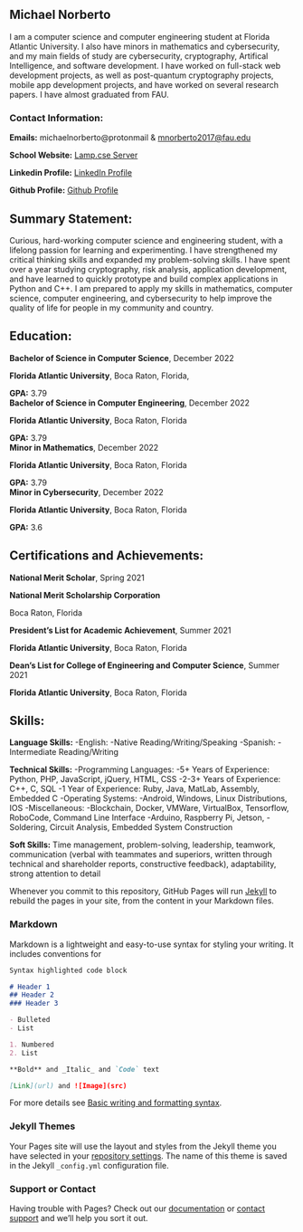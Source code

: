 ## Michael Norberto

I am a computer science and computer engineering student at Florida Atlantic University. I also have minors in mathematics and cybersecurity, and my main fields of study are cybersecurity, cryptography, Artifical Intelligence, and software development. I have worked on full-stack web development projects, as well as post-quantum cryptography projects, mobile app development projects, and have worked on several research papers. I have almost graduated from FAU. 


### Contact Information:

**Emails:** michaelnorberto@protonmail & mnorberto2017@fau.edu

**School Website:** [Lamp.cse Server](https://lamp.cse.fau.edu/~mnorberto2017/index.html/)

**Linkedin Profile:** [LinkedIn Profile](https://www.linkedin.com/in/michael-nicholas-norberto-7952b1145/)

**Github Profile:** [Github Profile](https://github.com/MichaelNorberto)

## Summary Statement:

Curious, hard-working computer science and engineering student, with a lifelong passion for learning and experimenting.
I have strengthened my critical thinking skills and expanded my problem-solving skills. I have spent over a year studying
cryptography, risk analysis, application development, and have learned to quickly prototype and build complex
applications in Python and C++. I am prepared to apply my skills in mathematics, computer science, computer
engineering, and cybersecurity to help improve the quality of life for people in my community and country.

## Education:

**Bachelor of Science in Computer Science**, December 2022

**Florida Atlantic University**, Boca Raton, Florida,

**GPA:** 3.79
<br>
**Bachelor of Science in Computer Engineering**, December 2022

**Florida Atlantic University**, Boca Raton, Florida

**GPA:** 3.79
<br>
**Minor in Mathematics**, December 2022

**Florida Atlantic University**, Boca Raton, Florida

**GPA:** 3.79
<br>
**Minor in Cybersecurity**, December 2022

**Florida Atlantic University**, Boca Raton, Florida

**GPA:** 3.6

## Certifications and Achievements:

**National Merit Scholar**, Spring 2021

**National Merit Scholarship Corporation**

Boca Raton, Florida
<br>

**President’s List for Academic Achievement**, Summer 2021

**Florida Atlantic University**, Boca Raton, Florida
<br>


**Dean’s List for College of Engineering and Computer Science**, Summer 2021

**Florida Atlantic University**, Boca Raton, Florida


## Skills:
**Language Skills:**
-English:
  -Native Reading/Writing/Speaking
-Spanish:
  -Intermediate Reading/Writing

**Technical Skills:**
-Programming Languages:
  -5+ Years of Experience: Python, PHP, JavaScript, jQuery, HTML, CSS
  -2-3+ Years of Experience: C++, C, SQL
  -1 Year of Experience: Ruby, Java, MatLab, Assembly, Embedded C
-Operating Systems:
  -Android, Windows, Linux Distributions, IOS
-Miscellaneous:
  -Blockchain, Docker, VMWare, VirtualBox, Tensorflow, RoboCode, Command Line Interface
  -Arduino, Raspberry Pi, Jetson,
  -Soldering, Circuit Analysis, Embedded System Construction

**Soft Skills:** Time management, problem-solving, leadership, teamwork, communication (verbal with teammates and
superiors, written through technical and shareholder reports, constructive feedback), adaptability, strong attention to
detail




Whenever you commit to this repository, GitHub Pages will run [Jekyll](https://jekyllrb.com/) to rebuild the pages in your site, from the content in your Markdown files.



### Markdown

Markdown is a lightweight and easy-to-use syntax for styling your writing. It includes conventions for

```markdown
Syntax highlighted code block

# Header 1
## Header 2
### Header 3

- Bulleted
- List

1. Numbered
2. List

**Bold** and _Italic_ and `Code` text

[Link](url) and ![Image](src)
```

For more details see [Basic writing and formatting syntax](https://docs.github.com/en/github/writing-on-github/getting-started-with-writing-and-formatting-on-github/basic-writing-and-formatting-syntax).

### Jekyll Themes

Your Pages site will use the layout and styles from the Jekyll theme you have selected in your [repository settings](https://github.com/MichaelNorberto/MichaelNorberto.github.io/settings/pages). The name of this theme is saved in the Jekyll `_config.yml` configuration file.

### Support or Contact

Having trouble with Pages? Check out our [documentation](https://docs.github.com/categories/github-pages-basics/) or [contact support](https://support.github.com/contact) and we’ll help you sort it out.
